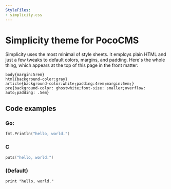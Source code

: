 ```yaml
---
StyleFiles:
- simplicity.css
---
```


# Simplicity theme for PocoCMS

Simplicity uses the most minimal of style sheets.
It employs plain HTML and just a few tweaks to default
colors, margins, and padding. Here's the whole thing,
which appears at the top of this page in the front matter:

```
body{margin:5rem}
html{background-color:gray}
article{background-color:white;padding:4rem;margin:6em;}
pre{background-color: ghostwhite;font-size: smaller;overflow: auto;padding: .5em}
```

## Code examples

### Go:

```go
fmt.Println("hello, world.")
```
### C
```c
puts("hello, world.")
```

### (Default)
```
print "hello, world."
```

